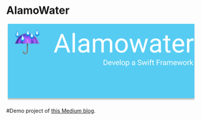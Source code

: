 # AlamoWater
![Alamowater](https://github.com/ZaidPathan/AlamoWater/blob/master/AlamoWater/AlamoWater/Resources/Images/Alamowater.png)

#Demo project of [this Medium blog](https://medium.com/@zaidkhanintel/advanced-swift-ch-2-using-third-party-framework-inside-custom-swift-framework-133cefd76fcd).

